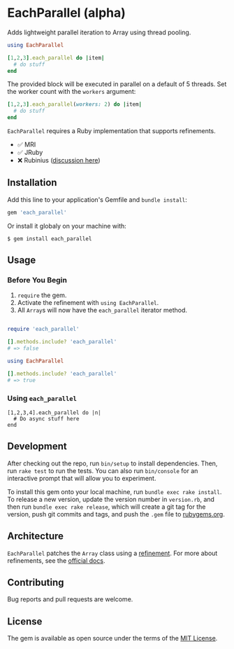 # EachParallel (alpha)

Adds lightweight parallel iteration to Array using thread pooling.

```ruby
using EachParallel

[1,2,3].each_parallel do |item|
  # do stuff
end
```

The provided block will be executed in parallel on a default of 5 threads.
Set the worker count with the `workers` argument:

```ruby
[1,2,3].each_parallel(workers: 2) do |item|
  # do stuff
end
```

`EachParallel` requires a Ruby implementation that supports refinements.
* ✅ MRI
* ✅ JRuby
* ❌ Rubinius ([discussion here](https://github.com/rubinius/rubinius/issues/3715))

## Installation

Add this line to your application's Gemfile and `bundle install`:

```ruby
gem 'each_parallel'
```

Or install it globaly on your machine with:

```
$ gem install each_parallel
```



## Usage


### Before You Begin

1. `require` the gem.
2. Activate the refinement with `using EachParallel`.
3. All `Array`s will now have the `each_parallel` iterator method.

```ruby

require 'each_parallel'

[].methods.include? 'each_parallel'
# => false

using EachParallel

[].methods.include? 'each_parallel'
# => true
```

### Using `each_parallel`

```
[1,2,3,4].each_parallel do |n|
  # Do async stuff here
end
```

## Development

After checking out the repo, run `bin/setup` to install dependencies. Then, run `rake test` to run the tests. You can also run `bin/console` for an interactive prompt that will allow you to experiment.

To install this gem onto your local machine, run `bundle exec rake install`. To release a new version, update the version number in `version.rb`, and then run `bundle exec rake release`, which will create a git tag for the version, push git commits and tags, and push the `.gem` file to [rubygems.org](https://rubygems.org).

## Architecture

`EachParallel` patches the `Array` class using a [refinement](https://ruby-doc.org/core-2.5.1/doc/syntax/refinements_rdoc.html).
For more about refinements, see the [official docs](https://ruby-doc.org/core-2.5.1/doc/syntax/refinements_rdoc.html).


## Contributing

Bug reports and pull requests are welcome.

## License

The gem is available as open source under the terms of the [MIT License](https://opensource.org/licenses/MIT).
